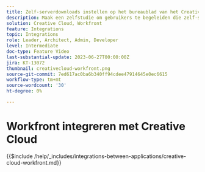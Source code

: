 ```yaml
---
title: Zelf-serverdownloads instellen op het bureaublad van het Creative Cloud
description: Maak een zelfstudie om gebruikers te begeleiden die zelf-serverdownloads op het bureaublad van het Creative Cloud willen instellen.
solution: Creative Cloud, Workfront
feature: Integrations
topic: Integrations
role: Leader, Architect, Admin, Developer
level: Intermediate
doc-type: Feature Video
last-substantial-update: 2023-06-27T00:00:00Z
jira: KT-13072
thumbnail: creativecloud-workfront.png
source-git-commit: 7ed617ac0ba6b340ff94cdee47914645e0ec6615
workflow-type: tm+mt
source-wordcount: '30'
ht-degree: 0%

---
```



# Workfront integreren met Creative Cloud

{{$include /help/_includes/integrations-between-applications/creative-cloud-workfront.md}}
